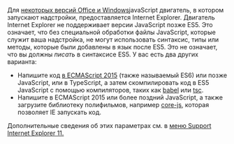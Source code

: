 Для [некоторых версий Office и Windows](../concepts/browsers-used-by-office-web-add-ins.md)javaScript двигатель, в котором запускают надстройки, предоставляется Internet Explorer. Двигатель Internet Explorer не поддерживает версии JavaScript позже ES5. Это означает, что без специальной обработки файлы JavaScript, которые служит ваша надстройка, не могут использовать синтаксис, типы или методы, которые были добавлены в язык после ES5. Это не означает, что вы должны *писать* в синтаксисе ES5. У вас есть два других варианта:

- Напишите код [в ECMAScript 2015](https://www.w3schools.com/Js/js_es6.asp) (также называемый ES6) или позже JavaScript, или в TypeScript, а затем скомпилировать код в ES5 JavaScript с помощью компиляторов, таких как [babel](https://babeljs.io/) или [tsc](https://www.typescriptlang.org/index.html).
- Напишите в ECMAScript 2015 или более [](https://en.wikipedia.org/wiki/Polyfill_(programming)) поздний JavaScript, а также загрузите библиотеку полифильмов, например [core-js,](https://github.com/zloirock/core-js) которая позволяет IE запускать код.

Дополнительные сведения об этих параметрах см. в [меню Support Internet Explorer 11.](../develop/support-ie-11.md)
